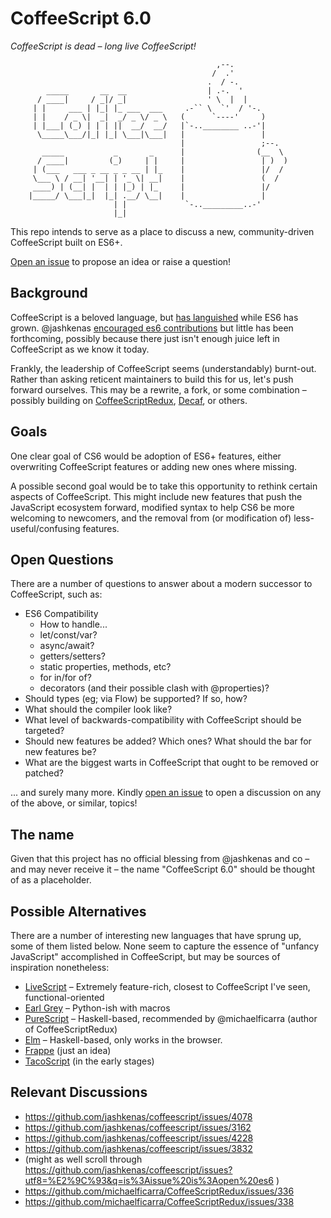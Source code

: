 # CoffeeScript 6.0
*CoffeeScript is dead – long live CoffeeScript!*
```
                                              ,--.
                                             /  .'
                                            .  / -.
        _____       __  __                  | .-.  '
      / ____|     / _|/ _|                  ' \  |  |
     | |     ___ | |_| |_ ___  ___     .-`` \  `'  / '-.
     | |    / _ \|  _|  _/ _ \/ _ \   (      `----'     )
     | |___| (_) | | | ||  __/  __/   |`-..________ ..-'|
      \_____\___/|_| |_| \___|\___|   |                 |
                                      |                 ;--.
       _____           _       _      |                (__  \
      / ____|         (_)     | |     |                 | )  )
     | (___   ___ _ __ _ _ __ | |_    |                 |/  /
     \___ \ / __| '__| | '_ \| __|    |                 (  /
     ____) | (__| |  | | |_) | |_     |                 |/
    |_____/ \___|_|  |_| .__/ \__|    |                 |
                       | |             `-.._________..-'
                       |_|

```
This repo intends to serve as a place to discuss a new, community-driven CoffeeScript built on ES6+. 

[Open an issue](https://github.com/coffeescript6/discuss/issues/new) to propose an idea or raise a question!


## Background

CoffeeScript is a beloved language, but [has languished](https://github.com/jashkenas/coffeescript/issues/4078#issuecomment-231246672) while ES6 has grown. 
@jashkenas [encouraged es6 contributions](https://github.com/jashkenas/coffeescript/issues/4078#issuecomment-177468643) but little has been forthcoming, possibly because there just isn't enough juice left in CoffeeScript as we know it today. 

Frankly, the leadership of CoffeeScript seems (understandably) burnt-out. Rather than asking reticent maintainers to build this for us, let's push forward ourselves. This may be a rewrite, a fork, or some combination – possibly building on [CoffeeScriptRedux](https://github.com/michaelficarra/CoffeeScriptRedux), [Decaf](https://github.com/rainforestapp/decaf/), or others.


## Goals

One clear goal of CS6 would be adoption of ES6+ features, either overwriting CoffeeScript features or adding new ones where missing. 

A possible second goal would be to take this opportunity to rethink certain aspects of CoffeeScript. This might include new features that push the JavaScript ecosystem forward, modified syntax to help CS6 be more welcoming to newcomers, and the removal from (or modification of) less-useful/confusing features.


## Open Questions

There are a number of questions to answer about a modern successor to CoffeeScript, such as: 

- ES6 Compatibility
  - How to handle...
  - let/const/var?
  - async/await? 
  - getters/setters? 
  - static properties, methods, etc?
  - for in/for of?
  - decorators (and their possible clash with @properties)?
- Should types (eg; via Flow) be supported? If so, how?
- What should the compiler look like? 
- What level of backwards-compatibility with CoffeeScript should be targeted?
- Should new features be added? Which ones? What should the bar for new features be?
- What are the biggest warts in CoffeeScript that ought to be removed or patched?

... and surely many more. Kindly [open an issue](https://github.com/coffeescript6/discuss/issues/new) to open a discussion on any of the above, or similar, topics!


## The name
Given that this project has no official blessing from @jashkenas and co – and may never receive it – the name "CoffeeScript 6.0" should be thought of as a placeholder. 


## Possible Alternatives
There are a number of interesting new languages that have sprung up, some of them listed below. None seem to capture the essence of "unfancy JavaScript" accomplished in CoffeeScript, but may be sources of inspiration nonetheless:

- [LiveScript](http://livescript.net/) – Extremely feature-rich, closest to CoffeeScript I've seen, functional-oriented
- [Earl Grey](http://www.earl-grey.io/) – Python-ish with macros
- [PureScript](http://www.purescript.org/) – Haskell-based, recommended by @michaelficarra (author of CoffeeScriptRedux)
- [Elm](http://elm-lang.org/) – Haskell-based, only works in the browser.
- [Frappe](https://github.com/lydell/frappe) (just an idea)
- [TacoScript](https://github.com/forivall/tacoscript) (in the early stages)


## Relevant Discussions
- https://github.com/jashkenas/coffeescript/issues/4078
- https://github.com/jashkenas/coffeescript/issues/3162
- https://github.com/jashkenas/coffeescript/issues/4228
- https://github.com/jashkenas/coffeescript/issues/3832
- (might as well scroll through https://github.com/jashkenas/coffeescript/issues?utf8=%E2%9C%93&q=is%3Aissue%20is%3Aopen%20es6 )
- https://github.com/michaelficarra/CoffeeScriptRedux/issues/336
- https://github.com/michaelficarra/CoffeeScriptRedux/issues/338
